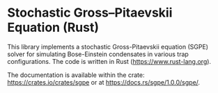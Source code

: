 # Stochastic Gross–Pitaevskii Equation (Rust)
This library implements a stochastic Gross-Pitaevskii equation (SGPE) solver for simulating Bose-Einstein condensates in various trap configurations. The code is written in Rust (https://www.rust-lang.org).

The documentation is available within the crate: https://crates.io/crates/sgpe or at https://docs.rs/sgpe/1.0.0/sgpe/. 
